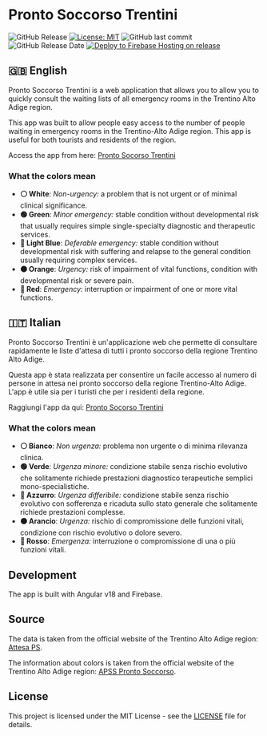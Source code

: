 # Pronto Soccorso Trentini
![GitHub Release](https://img.shields.io/github/v/release/pietro2356/ProntoSoccorsoTrentini)
[![License: MIT](https://img.shields.io/badge/License-MIT-yellow.svg)](https://opensource.org/licenses/MIT)
![GitHub last commit](https://img.shields.io/github/last-commit/pietro2356/ProntoSoccorsoTrentini)
![GitHub Release Date](https://img.shields.io/github/release-date/pietro2356/ProntoSoccorsoTrentini)
[![Deploy to Firebase Hosting on release](https://github.com/pietro2356/ProntoSoccorsoTrentini/actions/workflows/firebase-hosting-merge.yml/badge.svg)](https://github.com/pietro2356/ProntoSoccorsoTrentini/actions/workflows/firebase-hosting-merge.yml)

## 🇬🇧 English
Pronto Soccorso Trentini is a web application that allows you to allow you to quickly consult the waiting lists of all emergency rooms in the Trentino Alto Adige region.

This app was built to allow people easy access to the number of people waiting in emergency rooms in the Trentino-Alto Adige region. This app is useful for both tourists and residents of the region.

Access the app from here: [Pronto Socorso Trentini](https://prontosoccorsotrentini.web.app/)

### What the colors mean
- **⚪ White**: _Non-urgency:_ a problem that is not urgent or of minimal clinical significance.
- **🟢 Green**: _Minor emergency:_ stable condition without developmental risk that usually requires simple single-specialty diagnostic and therapeutic services.
- **🔵 Light Blue**: _Deferable emergency:_ stable condition without developmental risk with suffering and relapse to the general condition usually requiring complex services.
- **🟠 Orange**: _Urgency:_ risk of impairment of vital functions, condition with developmental risk or severe pain.
- **🔴 Red**: _Emergency:_ interruption or impairment of one or more vital functions.

## 🇮🇹 Italian
Pronto Soccorso Trentini è un'applicazione web che permette di consultare rapidamente le liste d'attesa di tutti i pronto soccorso della regione Trentino Alto Adige.

Questa app è stata realizzata per consentire un facile accesso al numero di persone in attesa nei pronto soccorso della regione Trentino-Alto Adige. L'app è utile sia per i turisti che per i residenti della regione.

Raggiungi l'app da qui: [Pronto Socorso Trentini](https://prontosoccorsotrentini.web.app/)

### What the colors mean
- **⚪ Bianco**: _Non urgenza:_ problema non urgente o di minima rilevanza clinica.
- **🟢 Verde**: _Urgenza minore:_ condizione stabile senza rischio evolutivo che solitamente richiede prestazioni diagnostico terapeutiche semplici mono-specialistiche.
- **🔵 Azzurro**: _Urgenza differibile:_ condizione stabile senza rischio evolutivo con sofferenza e ricaduta sullo stato generale che solitamente richiede prestazioni complesse.
- **🟠 Arancio**: _Urgenza:_ rischio di compromissione delle funzioni vitali, condizione con rischio evolutivo o dolore severo.
- **🔴 Rosso**: _Emergenza:_ interruzione o compromissione di una o più funzioni vitali.


## Development
The app is built with Angular v18 and Firebase.

## Source
The data is taken from the official website of the Trentino Alto Adige region: [Attesa PS](https://trec.trentinosalute.net/attesa-ps).

The information about colors is taken from the official website of the Trentino Alto Adige region: [APSS Pronto Soccorso](https://www.apss.tn.it/Servizi-e-Prestazioni/Pronto-soccorso#).

## License
This project is licensed under the MIT License - see the [LICENSE](LICENSE) file for details.
